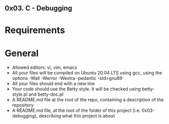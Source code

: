 ## 0x03. C - Debugging
# Requirements
# General
 * Allowed editors: vi, vim, emacs
 * All your files will be compiled on Ubuntu 20.04 LTS using gcc, using the options -Wall -Werror -Wextra -pedantic -std=gnu89
 * All your files should end with a new line
 * Your code should use the Betty style. It will be checked using betty-style.pl and betty-doc.pl
 * A README.md file at the root of the repo, containing a description of the repository
 * A README.md file, at the root of the folder of this project (i.e. 0x03-debugging), describing what this project is about
